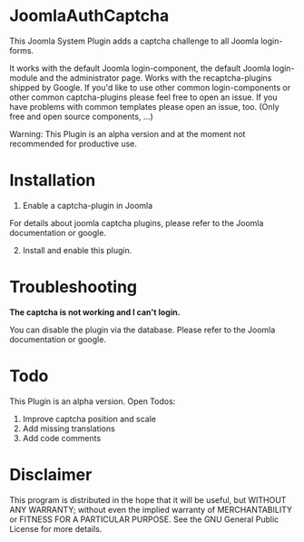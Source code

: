 # JoomlaAuthCaptcha
This Joomla System Plugin adds a captcha challenge to all Joomla login-forms.

It works with the default Joomla login-component, the default Joomla login-module and the administrator page. Works with the recaptcha-plugins shipped by Google.
If you'd like to use other common login-components or other common captcha-plugins please feel free to open an issue. If you have problems with common templates please open an issue, too. (Only free and open source components, ...)

Warning: This Plugin is an alpha version and at the moment not recommended for productive use.

# Installation

1. Enable a captcha-plugin in Joomla

For details about joomla captcha plugins, please refer to the Joomla documentation or google.

2. Install and enable this plugin.

# Troubleshooting

**The captcha is not working and I can't login.**

You can disable the plugin via the database. Please refer to the Joomla documentation or google.

# Todo
This Plugin is an alpha version. Open Todos:

1. Improve captcha position and scale
2. Add missing translations
3. Add code comments

# Disclaimer
This program is distributed in the hope that it will be useful, but WITHOUT ANY WARRANTY; without even the implied warranty of MERCHANTABILITY or FITNESS FOR A PARTICULAR PURPOSE. See the GNU General Public License for more details.
